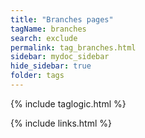 ```yaml
---
title: "Branches pages"
tagName: branches
search: exclude
permalink: tag_branches.html
sidebar: mydoc_sidebar
hide_sidebar: true
folder: tags
---
```


{% include taglogic.html %}

{% include links.html %}
